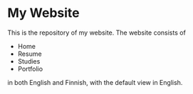 # My Website

This is the repository of my website. The website consists of

- Home
- Resume
- Studies
- Portfolio

in both English and Finnish, with the default view in English.
